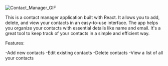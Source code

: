 
![Contact_Manager_GIF](https://github.com/user-attachments/assets/a76191b0-9421-4ffc-abdc-4589556716fb)

This is a contact manager application built with React. It allows you to add, delete, and view your contacts in an easy-to-use interface. The app helps you organize your contacts with essential details like name and email. It's a great tool to keep track of your contacts in a simple and efficient way.

Features:

-Add new contacts
-Edit existing contacts
-Delete contacts
-View a list of all your contacts






